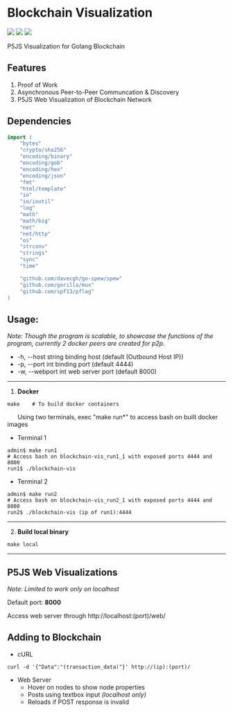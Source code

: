 # Blockchain Visualization
[![](https://img.shields.io/badge/Category-Blockchain-E5A505?style=flat-square)]() [![](https://img.shields.io/badge/Language-JS%20%2f%20Golang-E5A505?style=flat-square)]() [![](https://img.shields.io/badge/Version-1.0-E5A505?style=flat-square&color=green)]()

P5JS Visualization for Golang Blockchain

## Features
1. Proof of Work
2. Asynchronous Peer-to-Peer Communcation & Discovery
3. P5JS Web Visualization of Blockchain Network

## Dependencies
```go
import (
	"bytes"
	"crypto/sha256"
	"encoding/binary"
	"encoding/gob"
	"encoding/hex"
	"encoding/json"
	"fmt"
	"html/template"
	"io"
	"io/ioutil"
	"log"
	"math"
	"math/big"
	"net"
	"net/http"
	"os"
	"strconv"
	"strings"
	"sync"
	"time"

	"github.com/davecgh/go-spew/spew"
	"github.com/gorilla/mux"
	"github.com/spf13/pflag"
)
```

## Usage:
<i>Note: Though the program is scalable, to showcase the functions of the program, currently 2 docker peers are created for p2p.</i>

- -h, --host string   binding host (default (Outbound Host IP))
- -p, --port int      binding port (default 4444)
- -w, --webport int   web server port (default 8000)

---
1. <strong>Docker</strong>
```shell
make    # To build docker containers
```
&nbsp;&nbsp;&nbsp;&nbsp;&nbsp;&nbsp;Using two terminals, exec "make run*" to access bash on built docker images
- Terminal 1
```shell
admin$ make run1
# Access bash on blockchain-vis_run1_1 with exposed ports 4444 and 8000
run1$ ./blockchain-vis
```
- Terminal 2
```shell
admin$ make run2
# Access bash on blockchain-vis_run2_1 with exposed ports 4444 and 8000
run2$ ./blockchain-vis (ip of run1):4444
```
---
2. <strong>Build local binary</strong>
```shell
make local
```
---

## P5JS Web Visualizations
<i>Note: Limited to work only on localhost</i>

Default port: <b>8000</b>

Access web server through http://localhost:(port)/web/

## Adding to Blockchain
- cURL
```shell
curl -d '{"Data":"(transaction_data)"}' http://(ip):(port)/
```
- Web Server
  - Hover on nodes to show node properties
  - Posts using textbox input  <i>(localhost only)</i>
  - Reloads if POST response is invalid
